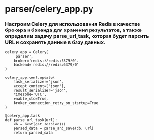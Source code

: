 # parser/celery_app.py

### Настроим Celery для использования Redis в качестве брокера и бэкенда для хранения результатов, а также определим задачу parse_url_task, которая будет парсить URL и сохранять данные в базу данных.
```
celery_app = Celery(
    'parser',
    broker='redis://redis:6379/0',  
    backend='redis://redis:6379/0'  
)

celery_app.conf.update(
    task_serializer='json',
    accept_content=['json'],
    result_serializer='json',
    timezone='UTC',
    enable_utc=True,
    broker_connection_retry_on_startup=True
)

@celery_app.task
def parse_url_task(url):
    db = next(get_session())
    parsed_data = parse_and_save(db, url)
    return parsed_data

```